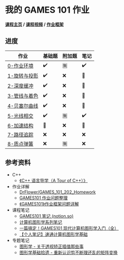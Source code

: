 # 我的 GAMES 101 作业

**[课程主页](https://sites.cs.ucsb.edu/~lingqi/teaching/games101.html) / [课程视频](https://www.bilibili.com/video/BV1X7411F744) / [作业框架](https://games-cn.org/forums/topic/allhw/)**

## 进度

| 作业              | 基础题 | 附加题 | 笔记 |
| ----------------- | ------ | ------ | ---- |
| [0-作业环境](0)   | ✔️      | 🈚️️      | ✔️    |
| [1-旋转与投影](1) | ✔️      | ❌      | 🚧️    |
| [2-深度缓冲](2)   | ✔️      | ❌      | 🚧️    |
| [3-管线与着色](3) | ✔️      | ❌      | 🚧️    |
| [4-贝塞尔曲线](4) | ✔️      | ❌      | 🚧️    |
| [5-光线相交](5)   | ✔️      | 🈚️️      | ✔️    |
| [6-加速结构](6)   | 🚧️      | ❌      | 🚧️    |
| [7-路径追踪](7)   | ❌      | ❌      | ❌    |
| [8-质点弹簧](8)   | ❌      | 🈚️️      | ❌    |

## 参考资料

- C++
  - [《C++ 语言导学（A Tour of C++）》](https://book.douban.com/subject/25720141/)
- 作业详解
  - [DrFlower/GAMES_101_202_Homework](https://github.com/DrFlower/GAMES_101_202_Homework)
  - [GAMES101 作业问题整理](https://zhuanlan.zhihu.com/p/375391720)
  - [《GAMES101》作业框架问题详解](https://zhuanlan.zhihu.com/p/509902950)
- 课程笔记
  - [GAMES101 笔记 (notion.so)](https://www.notion.so/GAMES101-b0e27c856cde429b8672671a54c34817)
  - [计算机图形学系列笔记](https://www.zhihu.com/column/c_1249465121615204352)
  - [一篇搞定！GAMES101 现代计算机图形学入门（全）](https://zhuanlan.zhihu.com/p/394932478)
  - [【个人笔记】速通计算机图形学基础](https://zhuanlan.zhihu.com/p/539347633)
- 专题笔记
  - [图形学 - 关于透视矫正插值那些事](https://zhuanlan.zhihu.com/p/403259571)
  - [图形学基础拾遗 - 重新认识剪不断理还乱的矩阵变换](https://zhuanlan.zhihu.com/p/223033896)